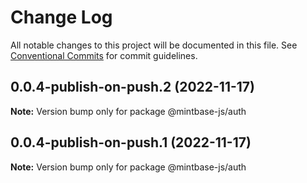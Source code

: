 # Change Log

All notable changes to this project will be documented in this file.
See [Conventional Commits](https://conventionalcommits.org) for commit guidelines.

## 0.0.4-publish-on-push.2 (2022-11-17)

**Note:** Version bump only for package @mintbase-js/auth





## 0.0.4-publish-on-push.1 (2022-11-17)

**Note:** Version bump only for package @mintbase-js/auth
